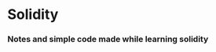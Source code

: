 # Solidity
<h3>Notes and simple code made while learning solidity</h3>
<p><hZombie generator is the final result from https://cryptozombies.io/ Lesson 1</p>
